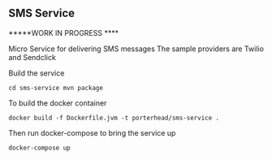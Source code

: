 ## SMS Service

*****WORK IN PROGRESS ****

Micro Service for delivering SMS messages
The sample providers are Twilio and Sendclick

Build the service

`cd sms-service
 mvn package
 `
 
To build the docker container

`docker build -f Dockerfile.jvm -t porterhead/sms-service .`


Then run docker-compose to bring the service up

`docker-compose up`

